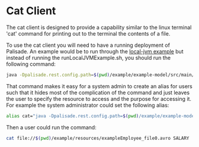 # Cat Client

The cat client is designed to provide a capability similar to the linux terminal 'cat' command for printing out to the terminal the contents of a file.

To use the cat client you will need to have a running deployment of Palisade. An example would be to run through the [local-jvm example](../../example/deployment/local-jvm/README.md) 
but instead of running the runLocalJVMExample.sh, you should run the following command: 
```bash
java -Dpalisade.rest.config.path=$(pwd)/example/example-model/src/main/resources/configRest.json -cp $(pwd)/client-impl/cat-client/target/cat-client-*-shaded.jar uk.gov.gchq.palisade.client.CatClient Alice file://$(pwd)/example/resources/exampleEmployee_file0.avro SALARY
```

That command makes it easy for a system admin to create an alias for users such that it hides most of the complication of the command and just leaves the user to specify the resource to access and the purpose for accessing it. For example the system administrator could set the following alias:
```bash
alias cat="java -Dpalisade.rest.config.path=$(pwd)/example/example-model/src/main/resources/configRest.json -cp $(pwd)/client-impl/cat-client/target/cat-client-0.2.1-SNAPSHOT-shaded.jar uk.gov.gchq.palisade.client.CatClient "'$(whoami)'
```

Then a user could run the command:
```bash
cat file://$(pwd)/example/resources/exampleEmployee_file0.avro SALARY
```